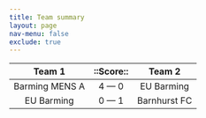 ```yaml
---
title: Team summary
layout: page
nav-menu: false
exclude: true
---
```




|     Team 1     |  ::Score::  |    Team 2    |
|:--------------:|:-----------:|:------------:|
| Barming MENS A | 4 &mdash; 0 |  EU Barming  |
|   EU Barming   | 0 &mdash; 1 | Barnhurst FC |

 <br /><br /><br />